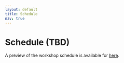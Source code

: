 ```yaml
---
layout: default
title: Schedule
nav: true
---
```


# Schedule (TBD)

A preview of the workshop schedule is available for <a href="images/Schedule.pdf" target="_blank">here</a>.

